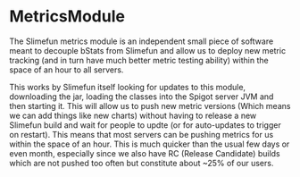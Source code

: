 # MetricsModule

The Slimefun metrics module is an independent small piece of software meant to decouple bStats from Slimefun and allow us to deploy new metric tracking (and in turn have much better metric testing ability) within the space of an hour to all servers.

This works by Slimefun itself looking for updates to this module, downloading the jar, loading the classes into the Spigot server JVM and then starting it. This will allow us to push new metric versions (Which means we can add things like new charts) without having to release a new Slimefun build and wait for people to updte (or for auto-updates to trigger on restart).
This means that most servers can be pushing metrics for us within the space of an hour. This is much quicker than the usual few days or even month, especially since we also have RC (Release Candidate) builds which are not pushed too often but constitute about ~25% of our users.
